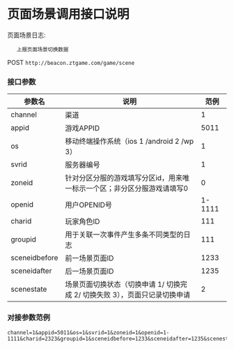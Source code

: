 页面场景调用接口说明
=========================

页面场景日志:
```
   上报页面场景切换数据
```
POST `http://beacon.ztgame.com/game/scene`
 
### 接口参数
 
| 参数名 | 说明 | 范例 |
|------|------|------|
| channel | 渠道 | 1 |
| appid | 游戏APPID | 5011 |
| os | 移动终端操作系统（ios 1 /android 2 /wp 3） | 1 |
| svrid | 服务器编号 | 1 |
| zoneid | 针对分区分服的游戏填写分区id，用来唯一标示一个区；非分区分服游戏请填写0 | 0 |
| openid | 用户OPENID号 | 1-1111 |
| charid | 玩家角色ID | 111 |
| groupid | 用于关联一次事件产生多条不同类型的日志 | 111 |
| sceneidbefore | 前一场景页面ID | 1233 |
| sceneidafter | 后一场景页面ID | 1235 |
| scenestate | 场景页面切换状态（切换申请 1/ 切换完成 2/ 切换失败 3），页面只记录切换申请 | 2 |


### 对接参数范例

```
channel=1&appid=5011&os=1&svrid=1&zoneid=1&openid=1-1111&charid=2323&groupid=1&sceneidbefore=1233&sceneidafter=1235&scenestate=2
```
